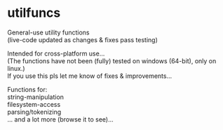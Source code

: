 # utilfuncs

General-use utility functions<br />
(live-code updated as changes & fixes pass testing)<br />

Intended for cross-platform use...<br />
(The functions have not been (fully) tested on windows (64-bit), only on linux.)<br />
If you use this pls let me know of fixes & improvements...<br />

Functions for:<br />
  string-manipulation<br />
  filesystem-access<br />
  parsing/tokenizing<br />
  ... and a lot more (browse it to see)...<br />

